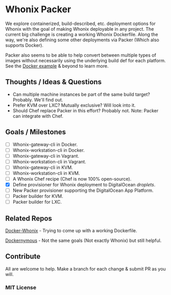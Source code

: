 # Whonix Packer

We explore containerized, build-described, etc. deployment options for Whonix with the goal of making Whonix deployable in any project. The current big challenge is creating a working Whonix Dockerfile. Along the way, we're also defining some other deployments via Packer (Which
also supports Docker).

Packer also seems to be able to help convert between multiple types of images without necessarily using the underlying build def for each platform. See the [Docker example](https://www.packer.io/docs/builders/docker) & beyond to learn more.

## Thoughts / Ideas & Questions

- Can multiple machine instances be part of the same build target? Probably. We'll find out.
- Prefer KVM over LXC? Mutually exclusive? Will look into it.
- Should Chef replace Packer in this effort? Probably not. Note: Packer can integrate with Chef.

## Goals / Milestones

- [ ] Whonix-gateway-cli in Docker.
- [ ] Whonix-workstation-cli in Docker.
- [ ] Whonix-gateway-cli in Vagrant.
- [ ] Whonix-workstation-cli in Vagrant.
- [ ] Whonix-gateway-cli in KVM.
- [ ] Whonix-workstation-cli in KVM.
- [ ] A Whonix Chef recipe (Chef is now 100% open-source).
- [x] Define provisioner for Whonix deployment to DigitalOcean *droplets*.
- [ ] New Packer provisioner supporting the DigitalOcean App Platform.
- [ ] Packer builder for KVM.
- [ ] Packer builder for LXC.

## Related Repos

[Docker-Whonix](https://github.com/TensorTom/Docker-Whonix) - Trying to come up with a working Dockerfile.

[Dockernymous](https://github.com/bcapptain/dockernymous) - Not the same goals (Not exactly Whonix) but still helpful.

## Contribute

All are welcome to help. Make a branch for each change & submit PR as you will.

### MIT License
